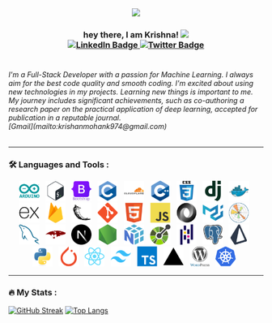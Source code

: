 <div id="header" align="center">
  <img src="https://media.giphy.com/media/M9gbBd9nbDrOTu1Mqx/giphy.gif" width="100"/>
</div>

<h3 align="center">
  hey there, I am Krishna!    <img src="https://media.giphy.com/media/hvRJCLFzcasrR4ia7z/giphy.gif" width="30px"/>
<br>
  <div id="badges" align="center">
  <a href="[your-linkedin-URL](https://www.linkedin.com/in/krishna-mohan-194124167/)">
    <img src="https://img.shields.io/badge/LinkedIn-blue?style=for-the-badge&logo=linkedin&logoColor=white" alt="LinkedIn Badge"/>
  </a>
<!--   <a href="">
    <img src="https://img.shields.io/badge/YouTube-red?style=for-the-badge&logo=youtube&logoColor=white" alt="Youtube Badge"/>
  </a> -->
  <a href="https://twitter.com/Krshxxna">
    <img src="https://img.shields.io/badge/Twitter-blue?style=for-the-badge&logo=twitter&logoColor=white" alt="Twitter Badge"/>
  </a>
    <br>
    <img src="https://komarev.com/ghpvc/?username=krishna9358&style=flat-square&color=blue" alt=""/>
</div>

  
</h3>
<h6>
  I'm a Full-Stack Developer with a passion for Machine Learning. I always aim for the best code quality and smooth coding. I'm excited about using new technologies in my projects. Learning new things is important to me. My journey includes significant achievements, such as co-authoring a research paper on the practical application of deep learning, accepted for publication in a reputable journal.
<br>
[Gmail](mailto:krishanmohank974@gmail.com)
</h6>




---

### :hammer_and_wrench: Languages and Tools :
<div align="center">
  <img src="https://github.com/devicons/devicon/blob/master/icons/arduino/arduino-original-wordmark.svg" title="arduino" alt="" width="40" height="40"/> &nbsp;
    <img src="https://github.com/devicons/devicon/blob/master/icons/bash/bash-original.svg" title="bash" alt="" width="40" height="40"/> &nbsp;
      <img src="https://github.com/devicons/devicon/blob/master/icons/bootstrap/bootstrap-original-wordmark.svg" title="bootstrap" alt="" width="40" height="40"/> &nbsp;
        <img src="https://github.com/devicons/devicon/blob/master/icons/c/c-original.svg" title="c" alt="" width="40" height="40"/> &nbsp;
          <img src="https://github.com/devicons/devicon/blob/master/icons/cloudflare/cloudflare-original-wordmark.svg" title="cloudflare" alt="" width="40" height="40"/> &nbsp;
            <img src="https://github.com/devicons/devicon/blob/master/icons/cplusplus/cplusplus-original.svg" title="c++" alt="" width="40" height="40"/> &nbsp;
              <img src="https://github.com/devicons/devicon/blob/master/icons/css3/css3-original-wordmark.svg" title="css3" alt="" width="40" height="40"/> &nbsp;
                <img src="https://github.com/devicons/devicon/blob/master/icons/django/django-plain.svg" title="django" alt="" width="40" height="40"/> &nbsp;
                  <img src="https://github.com/devicons/devicon/blob/master/icons/docker/docker-original.svg" title="docker" alt="" width="40" height="40"/> &nbsp;
                    <img src="https://github.com/devicons/devicon/blob/master/icons/express/express-original.svg" title="express" alt="" width="40" height="40"/> &nbsp;
                      <img src="https://github.com/devicons/devicon/blob/master/icons/firebase/firebase-original.svg" title="firebase" alt="" width="40" height="40"/> &nbsp;
                        <img src="https://github.com/devicons/devicon/blob/master/icons/flask/flask-original.svg" title="" alt="flask" width="40" height="40"/> &nbsp;
                          <img src="https://github.com/devicons/devicon/blob/master/icons/git/git-original.svg" title="git" alt="" width="40" height="40"/> &nbsp;
                            <img src="https://github.com/devicons/devicon/blob/master/icons/html5/html5-original.svg" title="html5" alt="" width="40" height="40"/> &nbsp;
                              <img src="https://github.com/devicons/devicon/blob/master/icons/javascript/javascript-original.svg" title="Javascript" alt="" width="40" height="40"/> &nbsp;
                                <img src="https://github.com/devicons/devicon/blob/master/icons/json/json-original.svg" title="json" alt="" width="40" height="40"/> &nbsp;
                                  <img src="https://github.com/devicons/devicon/blob/master/icons/materialui/materialui-original.svg" title="MUI" alt="" width="40" height="40"/> &nbsp;
                                    <img src="https://github.com/devicons/devicon/blob/master/icons/matplotlib/matplotlib-original.svg" title="matplotlib" alt="" width="40" height="40"/> &nbsp;
                                      <img src="https://github.com/devicons/devicon/blob/master/icons/mysql/mysql-original.svg" title="mysql" alt="" width="40" height="40"/> &nbsp;
                                        <img src="https://github.com/devicons/devicon/blob/master/icons/mongoose/mongoose-original.svg" title="mongoose" alt="" width="40" height="40"/> &nbsp;
                                          <img src="https://github.com/devicons/devicon/blob/master/icons/nextjs/nextjs-original.svg" title="nextjs" alt="" width="40" height="40"/> &nbsp;
                                            <img src="https://github.com/devicons/devicon/blob/master/icons/nodejs/nodejs-original.svg" title="nodejs" alt="" width="40" height="40"/> &nbsp;
                                              <img src="https://github.com/devicons/devicon/blob/master/icons/numpy/numpy-original.svg" title="numpy" alt="" width="40" height="40"/> &nbsp;
                                                <img src="https://github.com/devicons/devicon/blob/master/icons/openapi/openapi-original.svg" title="openapi" alt="" width="40" height="40"/> &nbsp;
                                                  <img src="https://github.com/devicons/devicon/blob/master/icons/pandas/pandas-original.svg" title="pandas" alt="" width="40" height="40"/> &nbsp;
                                                    <img src="https://github.com/devicons/devicon/blob/master/icons/postgresql/postgresql-original.svg" title="postgresql" alt="" width="40" height="40"/> &nbsp;
                                                      <img src="https://github.com/devicons/devicon/blob/master/icons/prisma/prisma-original.svg" title="prisma" alt="" width="40" height="40"/> &nbsp;
                                                        <img src="https://github.com/devicons/devicon/blob/master/icons/python/python-original.svg" title="python" alt="" width="40" height="40"/> &nbsp;
                                                          <img src="https://github.com/devicons/devicon/blob/master/icons/pytorch/pytorch-original.svg" title="pytorch" alt="" width="40" height="40"/> &nbsp;
                                                           <img src="https://github.com/devicons/devicon/blob/master/icons/react/react-original.svg" title="react" alt="" width="40" height="40"/> &nbsp;
                                                          <img src="https://github.com/devicons/devicon/blob/master/icons/tailwindcss/tailwindcss-original.svg" title="tailwindcss" alt="" width="40" height="40"/> &nbsp;
                                                           <img src="https://github.com/devicons/devicon/blob/master/icons/typescript/typescript-original.svg" title="typescript" alt="" width="40" height="40"/> &nbsp;
                                                          <img src="https://github.com/devicons/devicon/blob/master/icons/vercel/vercel-original.svg" title="vercel" alt="" width="40" height="40" /> &nbsp;
                                                        <img src="https://github.com/devicons/devicon/blob/master/icons/wordpress/wordpress-original.svg" title="wordpress" alt="" width="40" height="40"/> &nbsp;
                                                          <img src="https://github.com/devicons/devicon/blob/master/icons/kubernetes/kubernetes-original.svg" title="kuberneters" alt="" width="40" height="40"/> &nbsp;
      

</div>

---

### :fire: My Stats :
[![GitHub Streak](http://github-readme-streak-stats.herokuapp.com?user=krishna9358&theme=dark&background=000000)](https://git.io/streak-stats)
[![Top Langs](https://github-readme-stats.vercel.app/api/top-langs/?username=krishna9358&layout=compact&theme=vision-friendly-dark)](https://github.com/anuraghazra/github-readme-stats)
